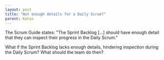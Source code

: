 ```yaml
---
layout: post
title: "Not enough details for a Daily Scrum?"
parent: Katas
---
```

The Scrum Guide states: "The Sprint Backlog […] should have enough detail that they can inspect their progress in the Daily Scrum."

What if the Sprint Backlog lacks enough details, hindering inspection during the Daily Scrum? What should the team do then?